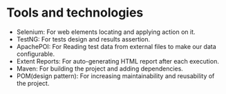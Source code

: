 # Tools and technologies

- Selenium: For web elements locating and applying action on it.
- TestNG: For tests design and results assertion.
- ApachePOI: For Reading test data from external files to make our data configurable. 
- Extent Reports: For auto-generating HTML report after each execution.
- Maven: For building the project and adding dependencies. 
- POM(design pattern): For increasing maintainability and reusability of the project. 



